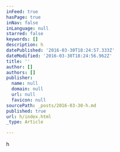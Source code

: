 ```yaml
---
inFeed: true
hasPage: true
inNav: false
inLanguage: null
starred: false
keywords: []
description: h
datePublished: '2016-03-30T18:24:57.333Z'
dateModified: '2016-03-30T18:24:56.962Z'
title: ''
author: []
authors: []
publisher:
  name: null
  domain: null
  url: null
  favicon: null
sourcePath: _posts/2016-03-30-h.md
published: true
url: h/index.html
_type: Article

---
```

h